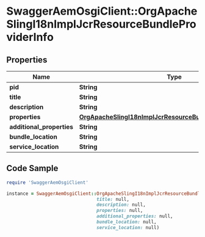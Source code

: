 # SwaggerAemOsgiClient::OrgApacheSlingI18nImplJcrResourceBundleProviderInfo

## Properties

Name | Type | Description | Notes
------------ | ------------- | ------------- | -------------
**pid** | **String** |  | [optional] 
**title** | **String** |  | [optional] 
**description** | **String** |  | [optional] 
**properties** | [**OrgApacheSlingI18nImplJcrResourceBundleProviderProperties**](OrgApacheSlingI18nImplJcrResourceBundleProviderProperties.md) |  | [optional] 
**additional_properties** | **String** |  | [optional] 
**bundle_location** | **String** |  | [optional] 
**service_location** | **String** |  | [optional] 

## Code Sample

```ruby
require 'SwaggerAemOsgiClient'

instance = SwaggerAemOsgiClient::OrgApacheSlingI18nImplJcrResourceBundleProviderInfo.new(pid: null,
                                 title: null,
                                 description: null,
                                 properties: null,
                                 additional_properties: null,
                                 bundle_location: null,
                                 service_location: null)
```


